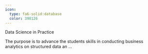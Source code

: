 ```yaml
---
icon:
  type: fa6-solid:database
  color: 398126
---
```


Data Science in Practice

The purpose is to advance the students skills in conducting business analytics on structured data an ... 
